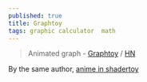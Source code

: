 ```yaml
---
published: true
title: Graphtoy
tags: graphic calculator  math
---
```

> Animated graph - [Graphtoy](https://graphtoy.com) / [HN](https://news.ycombinator.com/item?id=25612132)

By the same author, [anime in shadertoy](https://www.youtube.com/watch?v=8--5LwHRhjk&feature=youtu.be)

